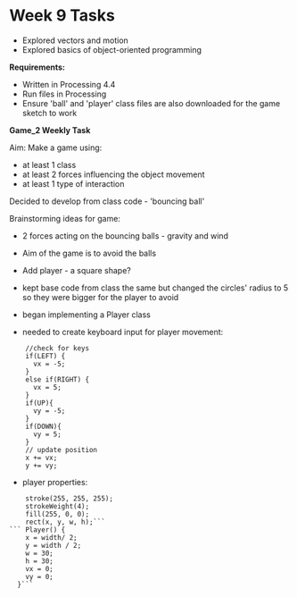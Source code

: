 # Week 9 Tasks
- Explored vectors and motion 
- Explored basics of object-oriented programming


**Requirements:**

- Written in Processing 4.4
- Run files in Processing
- Ensure 'ball' and 'player' class files are also downloaded for 
the game sketch to work

**Game_2 Weekly Task**

Aim: Make a game using:
- at least 1 class
- at least 2 forces influencing the object movement
- at least 1 type of interaction


Decided to develop from class code - 'bouncing ball'


Brainstorming ideas for game:
- 2 forces acting on the bouncing balls - gravity and wind
- Aim of the game is to avoid the balls
- Add player - a square shape?

- kept base code from class the same but changed the circles' radius to 5 so they were bigger for the player to avoid
- began implementing a Player class
- needed to create keyboard input for player movement:
```  void update() {
    //check for keys
    if(LEFT) {
      vx = -5;
    }
    else if(RIGHT) {
      vx = 5;
    }
    if(UP){
      vy = -5;
    }
    if(DOWN){
      vy = 5;
    }
    // update position
    x += vx;
    y += vy;
```
- player properties:
```  void display() {
    stroke(255, 255, 255);
    strokeWeight(4);
    fill(255, 0, 0);
    rect(x, y, w, h);```
``` Player() {
    x = width/ 2;
    y = width / 2;
    w = 30;
    h = 30;
    vx = 0;
    vy = 0;
  }```

